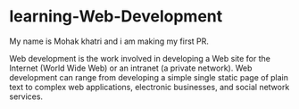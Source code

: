 # learning-Web-Development
My name is Mohak khatri and i am making my first PR.

Web development is the work involved in developing a Web site for the Internet (World Wide Web) or an intranet (a private network). Web development can range from developing a simple single static page of plain text to complex web applications, electronic businesses, and social network services.
